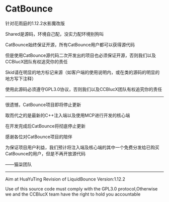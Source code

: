 # CatBounce

针对花雨庭的1.12.2水影魔改版 

Shared是源码，环境自己配，没实力配环境别狗叫

CatBounce始终保证开源，所有CatBounce用户都可以获得源代码

但是使用CatBounce源代码二次开发出的项目也必须保证开源，否则我们以及CCBlucX团队有权追究你的责任

Skid请在明显的地方标记来源（如客户端的使用说明内，或在类的源码的明显的地方写下注释）

使用此源码必须遵守GPL3.0协议，否则我们以及CCBlucX团队有权追究你的责任

---------------------------------------------

很遗憾，CatBounce项目即将停止更新

取而代之的是最新的C++注入端以及使用MCP进行开发的核心端

在开发完成后CatBounce将彻底停止更新

感谢各位对CatBounce项目的陪伴

为保证项目用户利益，我们预计将注入端及核心端的其中一个免费分发给已购买CatBounce的用户，但是不再开放源代码

——猫柒团队

---------------------------------------------

Aim at HuaYuTing Revision of LiquidBounce Version:1.12.2

Use of this source code must comply with the GPL3.0 protocol,Otherwise we and the CCBlucX team have the right to hold you accountable
